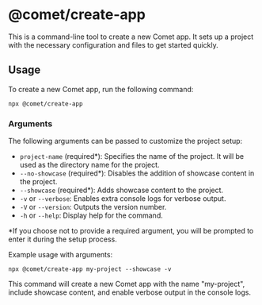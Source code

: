# @comet/create-app

This is a command-line tool to create a new Comet app. It sets up a project with the necessary configuration and files
to get started quickly.

## Usage

To create a new Comet app, run the following command:

```
npx @comet/create-app
```

### Arguments

The following arguments can be passed to customize the project setup:

- `project-name` (required*): Specifies the name of the project. It will be used as the directory name for the project.
- `--no-showcase` (required*): Disables the addition of showcase content in the project.
- `--showcase` (required*): Adds showcase content to the project.
- `-v` or `--verbose`: Enables extra console logs for verbose output.
- `-V` or `--version`: Outputs the version number.
- `-h` or `--help`: Display help for the command.

*If you choose not to provide a required argument, you will be prompted to enter it during the setup process.

Example usage with arguments:

```
npx @comet/create-app my-project --showcase -v
```

This command will create a new Comet app with the name "my-project", include showcase content, and enable verbose output
in the console logs.
